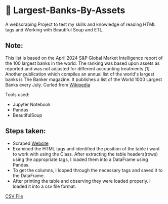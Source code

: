 # 🏦 Largest-Banks-By-Assets
A webscraping Project to test my skills and knowledge of reading HTML tags and Working with Beautiful Soup and ETL.

## Note:
This list is based on the April 2024 S&P Global Market Intelligence report of the 100 largest banks in the world. The ranking was based upon assets as reported and was not adjusted for different accounting treatments.[1] Another publication which compiles an annual list of the world's largest banks is The Banker magazine. It publishes a list of the World 1000 Largest Banks every July. Curled from [Wikipedia](https://en.wikipedia.org/wiki/List_of_largest_banks)

Tools used:  
* Jupyter Notebook
* Pandas
* BeautifulSoup

## Steps taken:
* Scraped [Website](https://en.wikipedia.org/wiki/List_of_largest_banks)
* Examined the HTML tags and identified the position of the table i want to work with using the Class. After extracting the table headers(rows) using the appropriate tags, I loaded them into a DataFrame using Pandas.
* To get the columns, I looped through the necessary tags and saved it to the DataFrame.
* After printing the table and observing they were loaded properly. I loaded it into a csv file format.

[CSV File](https://github.com/GI-Jane7/Largest-Banks-By-Assets/blob/main/LargestBank.csv)
